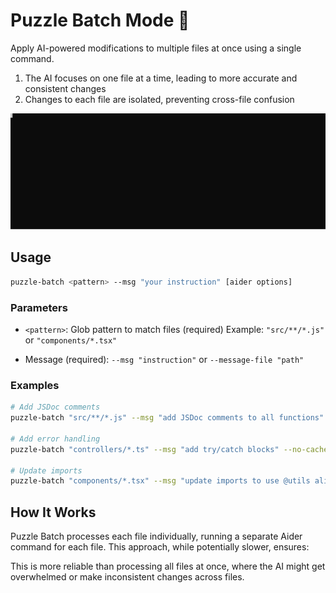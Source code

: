 # Puzzle Batch Mode 🔄

Apply AI-powered modifications to multiple files at once using a single command.


1. The AI focuses on one file at a time, leading to more accurate and consistent changes
2. Changes to each file are isolated, preventing cross-file confusion

![Puzzle showcase](assets/puzzle-batch-demo.svg "Modify multiple files at once")

## Usage

```bash
puzzle-batch <pattern> --msg "your instruction" [aider options]
```

### Parameters

- `<pattern>`: Glob pattern to match files (required)
  Example: `"src/**/*.js"` or `"components/*.tsx"`
  
- Message (required):
  `--msg "instruction"` or `--message-file "path"`

### Examples

```bash
# Add JSDoc comments
puzzle-batch "src/**/*.js" --msg "add JSDoc comments to all functions" --model sonnet

# Add error handling
puzzle-batch "controllers/*.ts" --msg "add try/catch blocks" --no-cache-prompts

# Update imports
puzzle-batch "components/*.tsx" --msg "update imports to use @utils alias"
```

## How It Works

Puzzle Batch processes each file individually, running a separate Aider command for each file. This approach, while potentially slower, ensures:

This is more reliable than processing all files at once, where the AI might get overwhelmed or make inconsistent changes across files.